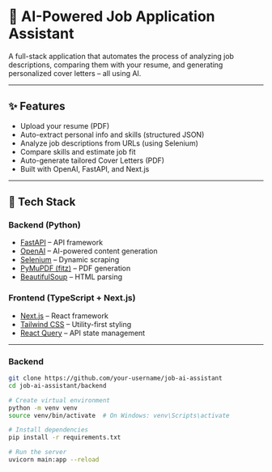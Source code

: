# 💼 AI-Powered Job Application Assistant

A full-stack application that automates the process of analyzing job descriptions, comparing them with your resume, and generating personalized cover letters – all using AI.

---

## ✨ Features

- Upload your resume (PDF)
- Auto-extract personal info and skills (structured JSON)
- Analyze job descriptions from URLs (using Selenium)
- Compare skills and estimate job fit
- Auto-generate tailored Cover Letters (PDF)
- Built with OpenAI, FastAPI, and Next.js

---

## 🧠 Tech Stack

### Backend (Python)
- [FastAPI](https://fastapi.tiangolo.com/) – API framework
- [OpenAI](https://platform.openai.com/docs/) – AI-powered content generation
- [Selenium](https://www.selenium.dev/) – Dynamic scraping
- [PyMuPDF (fitz)](https://pymupdf.readthedocs.io/) – PDF generation
- [BeautifulSoup](https://www.crummy.com/software/BeautifulSoup/) – HTML parsing

### Frontend (TypeScript + Next.js)
- [Next.js](https://nextjs.org/) – React framework
- [Tailwind CSS](https://tailwindcss.com/) – Utility-first styling
- [React Query](https://tanstack.com/query) – API state management

---


### Backend

```bash
git clone https://github.com/your-username/job-ai-assistant
cd job-ai-assistant/backend

# Create virtual environment
python -m venv venv
source venv/bin/activate  # On Windows: venv\Scripts\activate

# Install dependencies
pip install -r requirements.txt

# Run the server
uvicorn main:app --reload
